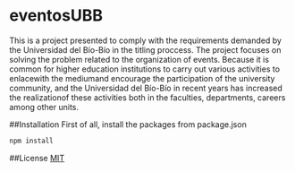 # eventosUBB
This is a project presented to comply with the requirements demanded by the Universidad del Bío-Bío in the titling proccess. The project focuses on solving the problem related to the organization of events. Because it is common for higher education institutions to carry out various activities to enlacewith the mediumand  encourage  the  participation  of  the  university  community,  and  the Universidad  del  Bío-Bío in recent  years  has  increased  the realizationof  these  activities  both  in  the  faculties,  departments, careers among other units.

##Installation
First of all, install the packages from package.json

```bash
npm install
```
##License
[MIT](https://choosealicense.com/licenses/mit/)
